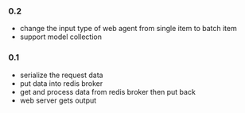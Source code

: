 ### 0.2

- change the input type of web agent from single item to batch item
- support model collection

### 0.1

- serialize the request data
- put data into redis broker
- get and process data from redis broker then put back
- web server gets output